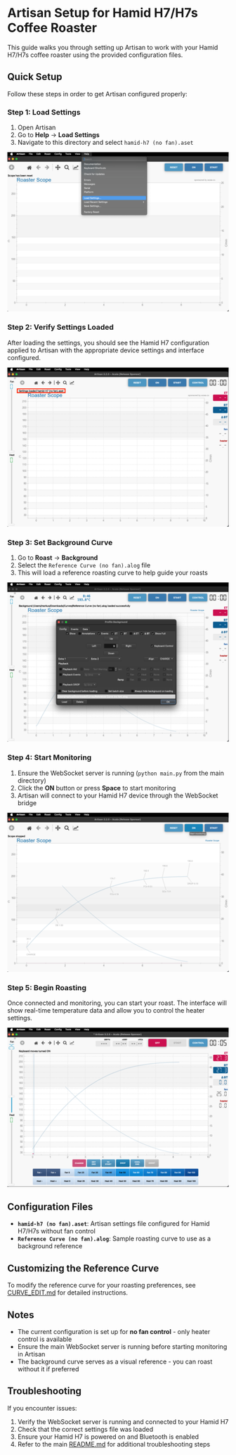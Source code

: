 # Artisan Setup for Hamid H7/H7s Coffee Roaster

This guide walks you through setting up Artisan to work with your Hamid H7/H7s coffee roaster using the provided configuration files.

## Quick Setup

Follow these steps in order to get Artisan configured properly:

### Step 1: Load Settings

1. Open Artisan
2. Go to **Help** → **Load Settings**
3. Navigate to this directory and select `hamid-h7 (no fan).aset`

![Load Settings](images/0.%20Load%20Settings.png)

### Step 2: Verify Settings Loaded

After loading the settings, you should see the Hamid H7 configuration applied to Artisan with the appropriate device settings and interface configured.

![Settings Loaded](images/1.%20Settings%20Loaded.png)

### Step 3: Set Background Curve

1. Go to **Roast** → **Background**
2. Select the `Reference Curve (no fan).alog` file
3. This will load a reference roasting curve to help guide your roasts

![Set Background Curve](images/2.%20Set%20Background%20Curve.png)

### Step 4: Start Monitoring

1. Ensure the WebSocket server is running (`python main.py` from the main directory)
2. Click the **ON** button or press **Space** to start monitoring
3. Artisan will connect to your Hamid H7 device through the WebSocket bridge

![Start Monitoring](images/3.%20Start%20Monitoring.png)

### Step 5: Begin Roasting

Once connected and monitoring, you can start your roast. The interface will show real-time temperature data and allow you to control the heater settings.

![Charge after clicking start](images/4.%20Charge%20after%20clicking%20start.png)

## Configuration Files

- **`hamid-h7 (no fan).aset`**: Artisan settings file configured for Hamid H7/H7s without fan control
- **`Reference Curve (no fan).alog`**: Sample roasting curve to use as a background reference

## Customizing the Reference Curve

To modify the reference curve for your roasting preferences, see [CURVE_EDIT.md](CURVE_EDIT.md) for detailed instructions.

## Notes

- The current configuration is set up for **no fan control** - only heater control is available
- Ensure the main WebSocket server is running before starting monitoring in Artisan
- The background curve serves as a visual reference - you can roast without it if preferred

## Troubleshooting

If you encounter issues:

1. Verify the WebSocket server is running and connected to your Hamid H7
2. Check that the correct settings file was loaded
3. Ensure your Hamid H7 is powered on and Bluetooth is enabled
4. Refer to the main [README.md](../README.md) for additional troubleshooting steps
